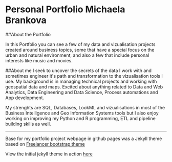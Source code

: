 Personal Portfolio Michaela Brankova
=========================

##About the Portfolio

In this Portfolio you can see a few of my data and vizualisation projects created around business topics, 
some that have a special focus on the urban and natural environment, and also a few that include personal interests like music and movies.

##About me
I seek to uncover the secrets of the data I work with and sometimes engineer it's path and transformation to the vizualisation tools I use. 
My background is in managing technical projects and working with geospatial data and maps. Excited about anything related to Data and Web Analytics, 
Data Engineering and Data Science, Process automations and App development.

My strenghts are SQL, Databases, LookML and vizualisations in most of the Business Intelligence and Geo Information Systems tools but I also enjoy 
working on improving my Python and R programming, ETL and pipeline building skills as well.


---------
Base for my portfolio project webpage in github pages was a Jekyll theme based on [Freelancer bootstrap theme ](http://startbootstrap.com/template-overviews/freelancer/)

View the initial jekyll theme in action [here](https://jeromelachaud.com/freelancer-theme)
